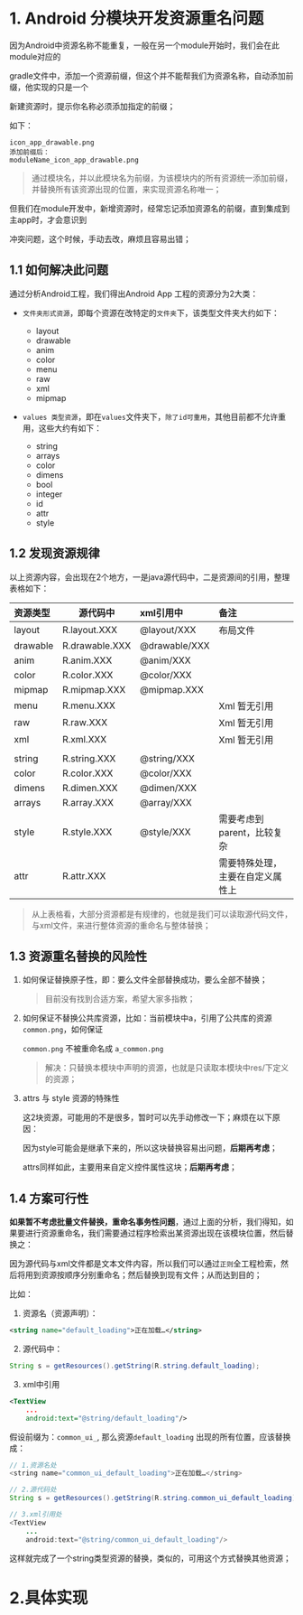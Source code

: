 # 1. Android 分模块开发资源重名问题

因为Android中资源名称不能重复，一般在另一个module开始时，我们会在此module对应的

gradle文件中，添加一个资源前缀，但这个并不能帮我们为资源名称，自动添加前缀，他实现的只是一个

新建资源时，提示你名称必须添加指定的前缀；



如下：

```
icon_app_drawable.png
添加前缀后：
moduleName_icon_app_drawable.png
```



> 通过模块名，并以此模块名为前缀，为该模块内的所有资源统一添加前缀，并替换所有该资源出现的位置，来实现资源名称唯一；



但我们在module开发中，新增资源时，经常忘记添加资源名的前缀，直到集成到主app时，才会意识到

冲突问题，这个时候，手动去改，麻烦且容易出错；

## 1.1 如何解决此问题

通过分析Android工程，我们得出Android App 工程的资源分为2大类：

- `文件夹形式资源`，即每个资源在改特定的`文件夹`下，该类型文件夹大约如下：
  - layout
  - drawable
  - anim
  - color
  - menu
  - raw
  - xml
  - mipmap

- `values 类型资源`，即在`values`文件夹下，`除了id可重用`，其他目前都不允许重用，这些大约有如下：
  - string
  - arrays
  - color
  - dimens
  - bool
  - integer
  - id 
  - attr
  - style



## 1.2 发现资源规律

以上资源内容，会出现在2个地方，一是java源代码中，二是资源间的引用，整理表格如下：


| 资源类型 | 源代码中 | xml引用中 |备注|
| :--- | ------ | :---- |:--|
| layout | R.layout.XXX | @layout/XXX |布局文件|
| drawable | R.drawable.XXX | @drawable/XXX ||
| anim | R.anim.XXX | @anim/XXX ||
| color | R.color.XXX | @color/XXX ||
| mipmap | R.mipmap.XXX | @mipmap.XXX ||
| menu | R.menu.XXX |  |Xml 暂无引用|
| raw | R.raw.XXX |  |Xml 暂无引用|
| xml | R.xml.XXX |  |Xml 暂无引用|
|  |  |  ||
| string | R.string.XXX | @string/XXX ||
| color | R.color.XXX | @color/XXX ||
| dimens | R.dimen.XXX | @dimen/XXX ||
| arrays | R.array.XXX | @array/XXX ||
| style | R.style.XXX | @style/XXX |需要考虑到parent，比较复杂|
| attr | R.attr.XXX |  |需要特殊处理，主要在自定义属性上|



> 从上表格看，大部分资源都是有规律的，也就是我们可以读取源代码文件，与xml文件，来进行整体资源的重命名与整体替换；



## 1.3 资源重名替换的风险性

1. 如何保证替换原子性，即：要么文件全部替换成功，要么全部不替换；

   > 目前没有找到合适方案，希望大家多指教；

2. 如何保证不替换公共库资源，比如：当前模块中a，引用了公共库的资源 `common.png`，如何保证

   `common.png` 不被重命名成 `a_common.png`

   > 解决：只替换本模块中声明的资源，也就是只读取本模块中res/下定义的资源；

3. attrs 与 style 资源的特殊性

   这2块资源，可能用的不是很多，暂时可以先手动修改一下；麻烦在以下原因：

   因为style可能会是继承下来的，所以这块替换容易出问题，**后期再考虑**；

   attrs同样如此，主要用来自定义控件属性这块；**后期再考虑**；

## 1.4 方案可行性

**如果暂不考虑批量文件替换，重命名事务性问题**，通过上面的分析，我们得知，如果要进行资源重命名，我们需要通过程序检索出某资源出现在该模块位置，然后替换之：

因为源代码与xml文件都是文本文件内容，所以我们可以通过`正则`全工程检索，然后将用到资源按顺序分别重命名；然后替换到现有文件；从而达到目的；

比如：

1. 资源名（资源声明）：

```xml
<string name="default_loading">正在加载…</string>
```

2. 源代码中：

```java
String s = getResources().getString(R.string.default_loading);
```

3. xml中引用

```xml
<TextView
    ...
    android:text="@string/default_loading"/>
```



假设前缀为：`common_ui_`, 那么资源`default_loading` 出现的所有位置，应该替换成：

```java
// 1.资源名处
<string name="common_ui_default_loading">正在加载…</string>

// 2.源代码处
String s = getResources().getString(R.string.common_ui_default_loading);

// 3.xml引用处
<TextView
    ...
    android:text="@string/common_ui_default_loading"/>
```

这样就完成了一个string类型资源的替换，类似的，可用这个方式替换其他资源；



# 2.具体实现

​	











